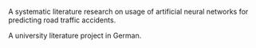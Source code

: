 A systematic literature research on usage of artificial neural networks for predicting road traffic accidents.

A university literature project in German.
